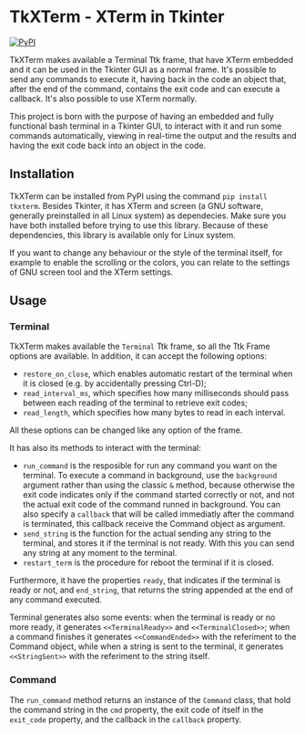 # TkXTerm - XTerm in Tkinter

[![PyPI](https://img.shields.io/pypi/v/tkxterm?style=flat)](https://pypi.python.org/pypi/tkxterm/)

TkXTerm makes available a Terminal Ttk frame, that have XTerm embedded and it can be used in the Tkinter GUI as a normal frame. It's possible to send any commands to execute it, having back in the code an object that, after the end of the command, contains the exit code and can execute a callback. It's also possible to use XTerm normally.

This project is born with the purpose of having an embedded and fully functional bash terminal in a Tkinter GUI, to interact with it and run some commands automatically, viewing in real-time the output and the results and having the exit code back into an object in the code.

## Installation

TkXTerm can be installed from PyPI using the command `pip install tkxterm`.
Besides Tkinter, it has XTerm and screen (a GNU software, generally preinstalled in all Linux system) as dependecies. Make sure you have both installed before trying to use this library. Because of these dependencies, this library is available only for Linux system.

If you want to change any behaviour or the style of the terminal itself, for example to enable the scrolling or the colors, you can relate to the settings of GNU screen tool and the XTerm settings.

## Usage

### Terminal

TkXTerm makes available the `Terminal` Ttk frame, so all the Ttk Frame options are available.
In addition, it can accept the following options:
- `restore_on_close`, which enables automatic restart of the terminal when it is closed (e.g. by accidentally pressing Ctrl-D);
- `read_interval_ms`, which specifies how many milliseconds should pass between each reading of the terminal to retrieve exit codes;
- `read_length`, which specifies how many bytes to read in each interval.

All these options can be changed like any option of the frame.

It has also its methods to interact with the terminal:
- `run_command` is the resposible for run any command you want on the terminal. To execute a command in background, use the `background` argument rather than using the classic `&` method, because otherwise the exit code indicates only if the command started correctly or not, and not the actual exit code of the command runned in background. You can also specify a `callback` that will be called immediatly after the command is terminated, this callback receive the Command object as argument.
- `send_string` is the function for the actual sending any string to the terminal, and stores it if the terminal is not ready. With this you can send any string at any moment to the terminal.
- `restart_term` is the procedure for reboot the terminal if it is closed.

Furthermore, it have the properties `ready`, that indicates if the terminal is ready or not, and `end_string`, that returns the string appended at the end of any command executed.

Terminal generates also some events: when the terminal is ready or no more ready, it generates `<<TerminalReady>>` and `<<TerminalClosed>>`; when a command finishes it generates `<<CommandEnded>>` with the referiment to the Command object, while when a string is sent to the terminal, it generates `<<StringSent>>` with the referiment to the string itself.

### Command

The `run_command` method returns an instance of the `Command` class, that hold the command string in the `cmd` property, the exit code of itself in the `exit_code` property, and the callback in the `callback` property.
